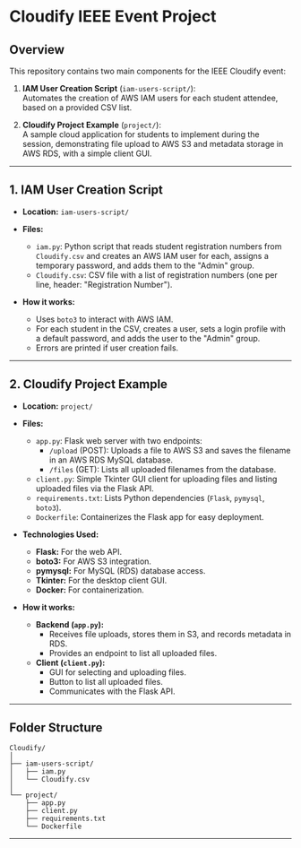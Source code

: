 # Cloudify IEEE Event Project

## Overview

This repository contains two main components for the IEEE Cloudify event:

1. **IAM User Creation Script** (`iam-users-script/`):  
   Automates the creation of AWS IAM users for each student attendee, based on a provided CSV list.

2. **Cloudify Project Example** (`project/`):  
   A sample cloud application for students to implement during the session, demonstrating file upload to AWS S3 and metadata storage in AWS RDS, with a simple client GUI.

---

## 1. IAM User Creation Script

- **Location:** `iam-users-script/`
- **Files:**
  - `iam.py`: Python script that reads student registration numbers from `Cloudify.csv` and creates an AWS IAM user for each, assigns a temporary password, and adds them to the "Admin" group.
  - `Cloudify.csv`: CSV file with a list of registration numbers (one per line, header: "Registration Number").

- **How it works:**
  - Uses `boto3` to interact with AWS IAM.
  - For each student in the CSV, creates a user, sets a login profile with a default password, and adds the user to the "Admin" group.
  - Errors are printed if user creation fails.

---

## 2. Cloudify Project Example

- **Location:** `project/`
- **Files:**
  - `app.py`: Flask web server with two endpoints:
    - `/upload` (POST): Uploads a file to AWS S3 and saves the filename in an AWS RDS MySQL database.
    - `/files` (GET): Lists all uploaded filenames from the database.
  - `client.py`: Simple Tkinter GUI client for uploading files and listing uploaded files via the Flask API.
  - `requirements.txt`: Lists Python dependencies (`Flask`, `pymysql`, `boto3`).
  - `Dockerfile`: Containerizes the Flask app for easy deployment.

- **Technologies Used:**
  - **Flask:** For the web API.
  - **boto3:** For AWS S3 integration.
  - **pymysql:** For MySQL (RDS) database access.
  - **Tkinter:** For the desktop client GUI.
  - **Docker:** For containerization.

- **How it works:**
  - **Backend (`app.py`):**
    - Receives file uploads, stores them in S3, and records metadata in RDS.
    - Provides an endpoint to list all uploaded files.
  - **Client (`client.py`):**
    - GUI for selecting and uploading files.
    - Button to list all uploaded files.
    - Communicates with the Flask API.

---

## Folder Structure

```
Cloudify/
│
├── iam-users-script/
│   ├── iam.py
│   └── Cloudify.csv
│
└── project/
    ├── app.py
    ├── client.py
    ├── requirements.txt
    └── Dockerfile
```

--- 